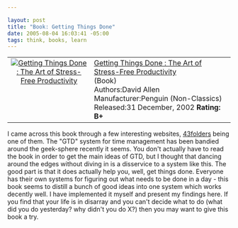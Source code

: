 ```yaml
--- 

layout: post
title: "Book: Getting Things Done"
date: 2005-08-04 16:03:41 -05:00
tags: think, books, learn
---
```

<table>
<tbody>
<tr>
<td align="center" valign="top"><a href="http://www.amazon.com/exec/obidos/ASIN/0142000280/basezero-20?dev-t=0DKT9N7FZR2FT96TZEG2%26camp=2025%26link_code=sp1"><img class="serendipity_amazonchr_pic" src="http://images.amazon.com/images/P/0142000280.01.MZZZZZZZ.jpg" alt="Getting Things Done : The Art of Stress-Free Productivity" /></a></td>
<td valign="top">
<div class="serendipity_amazonchr_title"><a href="http://www.amazon.com/exec/obidos/ASIN/0142000280/basezero-20?dev-t=0DKT9N7FZR2FT96TZEG2%26camp=2025%26link_code=sp1">Getting Things Done : The Art of Stress-Free Productivity</a></div>
<div class="serendipity_amazonchr_catalog">(Book)</div>
<div class="serendipity_amazonchr_extra">Authors:David  Allen
Manufacturer:Penguin (Non-Classics)
Released:31 December, 2002
<strong>Rating: B+</strong></div></td>
</tr>
</tbody>
</table>
I came across this book through a few interesting websites, <a href="http://43folders.com/">43folders</a> being one of them.  The "GTD" system for time management has been bandied around the geek-sphere recently it seems.  You don't actually have to read the book in order to get the main ideas of GTD, but I thought that dancing around the edges without diving in is a disservice to a system like this.   The good part is that it does actually help you, well, get things done.  Everyone has their own systems for figuring out what needs to be done in a day - this book seems to distill a bunch of good ideas into one system which works decently well.  I have implemented it myself and present my findings here.  If you find that your life is in disarray and you can't decide what to do (what did you do yesterday? why didn't you do X?) then you may want to give this book a try.
